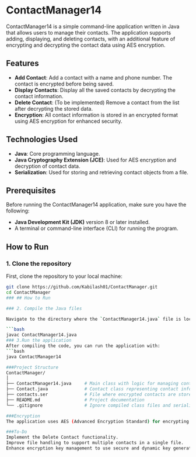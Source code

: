 # ContactManager14

ContactManager14 is a simple command-line application written in Java that allows users to manage their contacts. The application supports adding, displaying, and deleting contacts, with an additional feature of encrypting and decrypting the contact data using AES encryption.

## Features

- **Add Contact**: Add a contact with a name and phone number. The contact is encrypted before being saved.
- **Display Contacts**: Display all the saved contacts by decrypting the contact information.
- **Delete Contact**: (To be implemented) Remove a contact from the list after decrypting the stored data.
- **Encryption**: All contact information is stored in an encrypted format using AES encryption for enhanced security.

## Technologies Used

- **Java**: Core programming language.
- **Java Cryptography Extension (JCE)**: Used for AES encryption and decryption of contact data.
- **Serialization**: Used for storing and retrieving contact objects from a file.

## Prerequisites

Before running the ContactManager14 application, make sure you have the following:

- **Java Development Kit (JDK)** version 8 or later installed.
- A terminal or command-line interface (CLI) for running the program.

## How to Run

### 1. Clone the repository

First, clone the repository to your local machine:

```bash
git clone https://github.com/Kabilash01/ContactManager.git
cd ContactManager
### ## How to Run

### 2. Compile the Java files

Navigate to the directory where the `ContactManager14.java` file is located and compile it using the following command:

```bash
javac ContactManager14.java
### 3.Run the application
After compiling the code, you can run the application with:
```bash
java ContactManager14

###Project Structure
ContactManager/
│
├── ContactManager14.java     # Main class with logic for managing contacts
├── Contact.java              # Contact class representing contact information
├── contacts.ser              # File where encrypted contacts are stored (generated after adding contacts)
├── README.md                 # Project documentation
└── .gitignore                # Ignore compiled class files and serialized data

###Encryption
The application uses AES (Advanced Encryption Standard) for encrypting and decrypting contact information before saving it to and retrieving it from the file contacts.ser. The encryption key is hardcoded in the program as *"secretKey1234567"*, but in a real-world application, you would use more secure key management practices.

###To-Do
Implement the Delete Contact functionality.
Improve file handling to support multiple contacts in a single file.
Enhance encryption key management to use secure and dynamic key generation.

